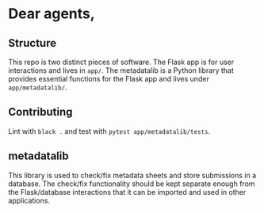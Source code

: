 # Dear agents,

## Structure

This repo is two distinct pieces of software. The Flask app is for user interactions and lives in `app/`. The metadatalib is a Python library that provides essential functions for the Flask app and lives under `app/metadatalib/`.

## Contributing

Lint with `black .` and test with `pytest app/metadatalib/tests`.

## metadatalib

This library is used to check/fix metadata sheets and store submissions in a database. The check/fix functionality should be kept separate enough from the Flask/database interactions that it can be imported and used in other applications.
